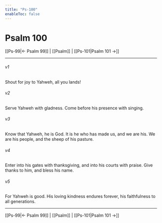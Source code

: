 ```yaml
---
title: "Ps-100"
enableToc: false
---
```

# Psalm 100

[[Ps-99|← Psalm 99]] | [[Psalm]] | [[Ps-101|Psalm 101 →]]
***



###### v1 
Shout for joy to Yahweh, all you lands! 

###### v2 
Serve Yahweh with gladness. Come before his presence with singing. 

###### v3 
Know that Yahweh, he is God. It is he who has made us, and we are his. We are his people, and the sheep of his pasture. 

###### v4 
Enter into his gates with thanksgiving, and into his courts with praise. Give thanks to him, and bless his name. 

###### v5 
For Yahweh is good. His loving kindness endures forever, his faithfulness to all generations.

***
[[Ps-99|← Psalm 99]] | [[Psalm]] | [[Ps-101|Psalm 101 →]]
